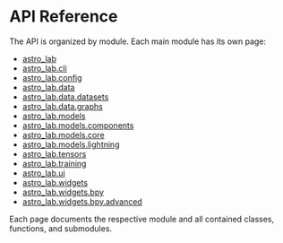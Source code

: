 # API Reference

The API is organized by module. Each main module has its own page:

- [astro_lab](api/astro_lab.md)
- [astro_lab.cli](api/astro_lab.cli.md)
- [astro_lab.config](api/astro_lab.config.md)
- [astro_lab.data](api/astro_lab.data.md)
- [astro_lab.data.datasets](api/astro_lab.data.datasets.md)
- [astro_lab.data.graphs](api/astro_lab.data.graphs.md)
- [astro_lab.models](api/astro_lab.models.md)
- [astro_lab.models.components](api/astro_lab.models.components.md)
- [astro_lab.models.core](api/astro_lab.models.core.md)
- [astro_lab.models.lightning](api/astro_lab.models.lightning.md)
- [astro_lab.tensors](api/astro_lab.tensors.md)
- [astro_lab.training](api/astro_lab.training.md)
- [astro_lab.ui](api/astro_lab.ui.md)
- [astro_lab.widgets](api/astro_lab.widgets.md)
- [astro_lab.widgets.bpy](api/astro_lab.widgets.bpy.md)
- [astro_lab.widgets.bpy.advanced](api/astro_lab.widgets.bpy.advanced.md)

Each page documents the respective module and all contained classes, functions, and submodules.
